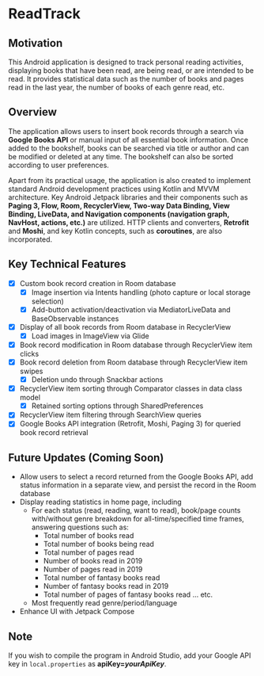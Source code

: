 # ReadTrack
## Motivation
This Android application is designed to track personal reading activities, displaying books that have been read, are being read, or are intended to be read. It provides statistical data such as the number of books and pages read in the last year, the number of books of each genre read, etc.

## Overview
The application allows users to insert book records through a search via **Google Books API** or manual input of all essential book information. Once added to the bookshelf, books can be searched via title or author and can be modified or deleted at any time. The bookshelf can also be sorted according to user preferences.

Apart from its practical usage, the application is also created to implement standard Android development practices using Kotlin and MVVM architecture. Key Android Jetpack libraries and their components such as **Paging 3, Flow, Room, RecyclerView, Two-way Data Binding, View Binding, LiveData, and Navigation components (navigation graph, NavHost, actions, etc.)** are utilized. HTTP clients and converters, **Retrofit** and **Moshi**, and key Kotlin concepts, such as **coroutines**, are also incorporated.

## Key Technical Features
- [x] Custom book record creation in Room database
  - [x] Image insertion via Intents handling (photo capture or local storage selection)
  - [x] Add-button activation/deactivation via MediatorLiveData and BaseObservable instances
- [x] Display of all book records from Room database in RecyclerView
  - [x] Load images in ImageView via Glide 
- [x] Book record modification in Room database through RecyclerView item clicks
- [x] Book record deletion from Room database through RecyclerView item swipes
  - [x] Deletion undo through Snackbar actions
- [x] RecyclerView item sorting through Comparator classes in data class model
  - [x] Retained sorting options through SharedPreferences
- [x] RecyclerView item filtering through SearchView queries
- [x] Google Books API integration (Retrofit, Moshi, Paging 3) for queried book record retrieval

## Future Updates (Coming Soon)
- Allow users to select a record returned from the Google Books API, add status information in a separate view, and persist the record in the Room database
- Display reading statistics in home page, including
  - For each status (read, reading, want to read), book/page counts with/without genre breakdown for all-time/specified time frames, answering questions such as:
    - Total number of books read
    - Total number of books being read
    - Total number of pages read
    - Number of books read in 2019
    - Number of pages read in 2019
    - Total number of fantasy books read
    - Number of fantasy books read in 2019
    - Total number of pages of fantasy books read
... etc.  
  - Most frequently read genre/period/language
- Enhance UI with Jetpack Compose
 
## Note
If you wish to compile the program in Android Studio, add your Google API key in `local.properties` as **apiKey=*yourApiKey***.
